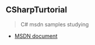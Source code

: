 ## CSharpTurtorial
> C# msdn samples studying
- [MSDN document](https://msdn.microsoft.com/en-us/library/aa287558(v=vs.71).aspx)
